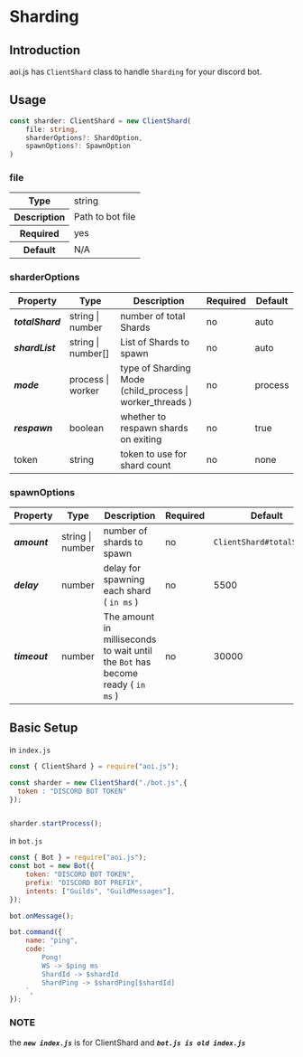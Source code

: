 # Sharding

## Introduction

aoi.js has `ClientShard` class to handle `Sharding` for your discord bot.

## Usage

```ts
const sharder: ClientShard = new ClientShard(
    file: string,
    sharderOptions?: ShardOption,
    spawnOptions?: SpawnOption
)
```

### file

<table>
  <tr>
    <th>Type</th>
    <td>string</td>
  </tr>
  <tr>
    <th>Description</th>
    <td>Path to bot file</td>
  </tr>
    <tr>
    <th>Required</th>
    <td>yes</td>
  </tr>
  <tr>
    <th>Default</th>
    <td>N/A</td>
  </tr>
</table>

### sharderOptions

| Property         | Type               | Description                                              | Required | Default |
| ---------------- | ------------------ | -------------------------------------------------------- | -------- | ------- |
| **_totalShard_** | string \| number   | number of total Shards                                   | no       | auto    |
| **_shardList_**  | string \| number[] | List of Shards to spawn                                  | no       | auto    |
| **_mode_**       | process \| worker  | type of Sharding Mode (child_process \| worker_threads ) | no       | process |
| **_respawn_**    | boolean            | whether to respawn shards on exiting                     | no       | true    |
| token            | string             | token to use for shard count                             | no       | none    |

### spawnOptions

| Property      | Type             | Description                                                                     | Required | Default                   |
| ------------- | ---------------- | ------------------------------------------------------------------------------- | -------- | ------------------------- |
| **_amount_**  | string \| number | number of shards to spawn                                                       | no       | `ClientShard#totalShards` |
| **_delay_**   | number           | delay for spawning each shard ( `in ms` )                                       | no       | 5500                      |
| **_timeout_** | number           | The amount in milliseconds to wait until the `Bot` has become ready ( `in ms` ) | no       | 30000                     |

## Basic Setup

in `index.js`

```js
const { ClientShard } = require("aoi.js");

const sharder = new ClientShard("./bot.js",{
  token : "DISCORD BOT TOKEN"
});


sharder.startProcess();
```

in `bot.js`

```js
const { Bot } = require("aoi.js");
const bot = new Bot({
    token: "DISCORD BOT TOKEN",
    prefix: "DISCORD BOT PREFIX",
    intents: ["Guilds", "GuildMessages"],
});

bot.onMessage();

bot.command({
    name: "ping",
    code: `
        Pong!
        WS -> $ping ms
        ShardId -> $shardId
        ShardPing -> $shardPing[$shardId]
    `,
});
```

### NOTE
the ***`new index.js`*** is for ClientShard and ***`bot.js is old index.js`***